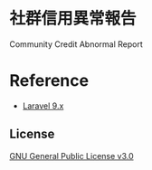 # 社群信用異常報告
Community Credit Abnormal Report

# Reference
* [Laravel 9.x](https://github.com/laravel/laravel/blob/9.x/README.md) 

## License
[GNU General Public License v3.0](https://www.gnu.org/licenses/gpl-3.0.en.html)
